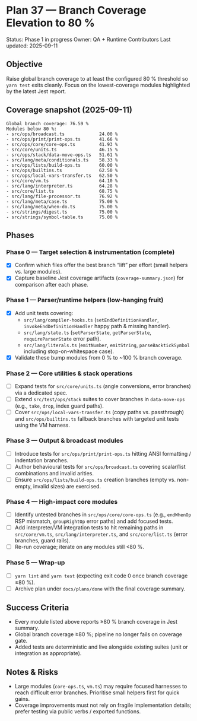 # Plan 37 — Branch Coverage Elevation to 80 %

Status: Phase 1 in progress
Owner: QA + Runtime Contributors
Last updated: 2025-09-11

## Objective
Raise global branch coverage to at least the configured 80 % threshold so `yarn test` exits cleanly. Focus on the lowest-coverage modules highlighted by the latest Jest report.

## Coverage snapshot (2025-09-11)
```
Global branch coverage: 76.59 %
Modules below 80 %:
- src/ops/broadcast.ts             24.00 %
- src/ops/print/print-ops.ts       41.66 %
- src/ops/core/core-ops.ts         41.93 %
- src/core/units.ts                46.15 %
- src/ops/stack/data-move-ops.ts   51.61 %
- src/lang/meta/conditionals.ts    58.33 %
- src/ops/lists/build-ops.ts       60.00 %
- src/ops/builtins.ts              62.50 %
- src/ops/local-vars-transfer.ts   62.50 %
- src/core/vm.ts                   64.10 %
- src/lang/interpreter.ts          64.28 %
- src/core/list.ts                 68.75 %
- src/lang/file-processor.ts       76.92 %
- src/lang/meta/case.ts            75.00 %
- src/lang/meta/when-do.ts         75.00 %
- src/strings/digest.ts            75.00 %
- src/strings/symbol-table.ts      75.00 %
```

## Phases

### Phase 0 — Target selection & instrumentation (complete)
- [x] Confirm which files offer the best branch “lift” per effort (small helpers vs. large modules).
- [x] Capture baseline Jest coverage artifacts (`coverage-summary.json`) for comparison after each phase.

### Phase 1 — Parser/runtime helpers (low-hanging fruit)
- [x] Add unit tests covering:
  - `src/lang/compiler-hooks.ts` (`setEndDefinitionHandler`, `invokeEndDefinitionHandler` happy path & missing handler).
  - `src/lang/state.ts` (`setParserState`, `getParserState`, `requireParserState` error path).
  - `src/lang/literals.ts` (`emitNumber`, `emitString`, `parseBacktickSymbol` including stop-on-whitespace case).
- [x] Validate these bump modules from 0 % to ~100 % branch coverage.

### Phase 2 — Core utilities & stack operations
- [ ] Expand tests for `src/core/units.ts` (angle conversions, error branches) via a dedicated spec.
- [ ] Extend `src/test/ops/stack` suites to cover branches in `data-move-ops` (e.g., `take`, `drop`, index guard paths).
- [ ] Cover `src/ops/local-vars-transfer.ts` (copy paths vs. passthrough) and `src/ops/builtins.ts` fallback branches with targeted unit tests using the VM harness.

### Phase 3 — Output & broadcast modules
- [ ] Introduce tests for `src/ops/print/print-ops.ts` hitting ANSI formatting / indentation branches.
- [ ] Author behavioural tests for `src/ops/broadcast.ts` covering scalar/list combinations and invalid arities.
- [ ] Ensure `src/ops/lists/build-ops.ts` creation branches (empty vs. non-empty, invalid sizes) are exercised.

### Phase 4 — High-impact core modules
- [ ] Identify untested branches in `src/ops/core/core-ops.ts` (e.g., `endWhenOp` RSP mismatch, `groupRightOp` error paths) and add focused tests.
- [ ] Add interpreter/VM integration tests to hit remaining paths in `src/core/vm.ts`, `src/lang/interpreter.ts`, and `src/core/list.ts` (error branches, guard rails).
- [ ] Re-run coverage; iterate on any modules still <80 %.

### Phase 5 — Wrap-up
- [ ] `yarn lint` and `yarn test` (expecting exit code 0 once branch coverage ≥80 %).
- [ ] Archive plan under `docs/plans/done` with the final coverage summary.

## Success Criteria
- Every module listed above reports ≥80 % branch coverage in Jest summary.
- Global branch coverage ≥80 %; pipeline no longer fails on coverage gate.
- Added tests are deterministic and live alongside existing suites (unit or integration as appropriate).

## Notes & Risks
- Large modules (`core-ops.ts`, `vm.ts`) may require focused harnesses to reach difficult error branches. Prioritise small helpers first for quick gains.
- Coverage improvements must not rely on fragile implementation details; prefer testing via public verbs / exported functions.
